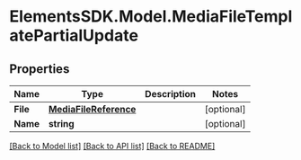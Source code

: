 # ElementsSDK.Model.MediaFileTemplatePartialUpdate

## Properties

Name | Type | Description | Notes
------------ | ------------- | ------------- | -------------
**File** | [**MediaFileReference**](MediaFileReference.md) |  | [optional] 
**Name** | **string** |  | [optional] 

[[Back to Model list]](../#documentation-for-models) [[Back to API list]](../#documentation-for-api-endpoints) [[Back to README]](../)

